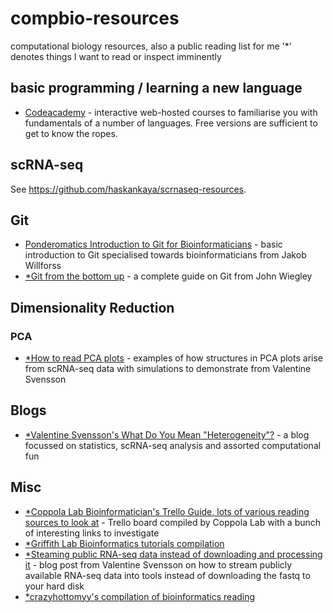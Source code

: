 # compbio-resources
computational biology resources, also a public reading list for me
'*' denotes things I want to read or inspect imminently

## basic programming / learning a new language
- [Codeacademy](www.codeacademy.com) - interactive web-hosted courses to familiarise you with fundamentals of a number of languages. Free versions are sufficient to get to know the ropes.

## scRNA-seq
See https://github.com/haskankaya/scrnaseq-resources.

## Git
- [Ponderomatics Introduction to Git for Bioinformaticians](http://ponderomatics.nfshost.com/git.html) - basic introduction to Git specialised towards bioinformaticians from Jakob Willforss
- [*Git from the bottom up](jwiegley.github.io/git-from-the-bottom-up)  - a complete guide on Git from John Wiegley

## Dimensionality Reduction
### PCA
- [*How to read PCA plots](http://www.nxn.se/valent/2017/6/12/how-to-read-pca-plots) - examples of how structures in PCA plots arise from scRNA-seq data with simulations to demonstrate from Valentine Svensson

## Blogs
- [*Valentine Svensson's What Do You Mean "Heterogeneity"?](http://www.nxn.se) - a blog focussed on statistics, scRNA-seq analysis and assorted computational fun

## Misc
- [*Coppola Lab Bioinformatician's Trello Guide, lots of various reading sources to look at](https://trello.com/b/3geUNeW5/bioinformatics-training-resources-coppola-lab) - Trello board compiled by Coppola Lab with a bunch of interesting links to investigate
- [*Griffith Lab Bioinformatics tutorials compilation](https://genviz.org/resources/)
- [*Steaming public RNA-seq data instead of downloading and processing it](http://www.nxn.se/valent/streaming-rna-seq-data-from-ena) - blog post from Valentine Svensson on how to stream publicly available RNA-seq data into tools instead of downloading the fastq to your hard disk
- [*crazyhottomyy's compilation of bioinformatics reading](https://github.com/crazyhottommy/getting-started-with-genomics-tools-and-resources)
